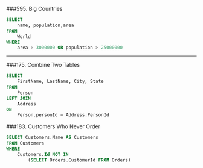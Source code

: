 ###595. Big Countries
```sql
SELECT 
	name, population,area 
FROM 
	World 
WHERE 
	area > 3000000 OR population > 25000000
```

----

###175. Combine Two Tables
```sql
SELECT
	FirstName, LastName, City, State
FROM
	Person
LEFT JOIN
	Address
ON
	Person.personId = Address.PersonId
```

###183. Customers Who Never Order
````sql
SELECT Customers.Name AS Customers
FROM Customers
WHERE 
    Customers.Id NOT IN 
        (SELECT Orders.CustomerId FROM Orders)
````

